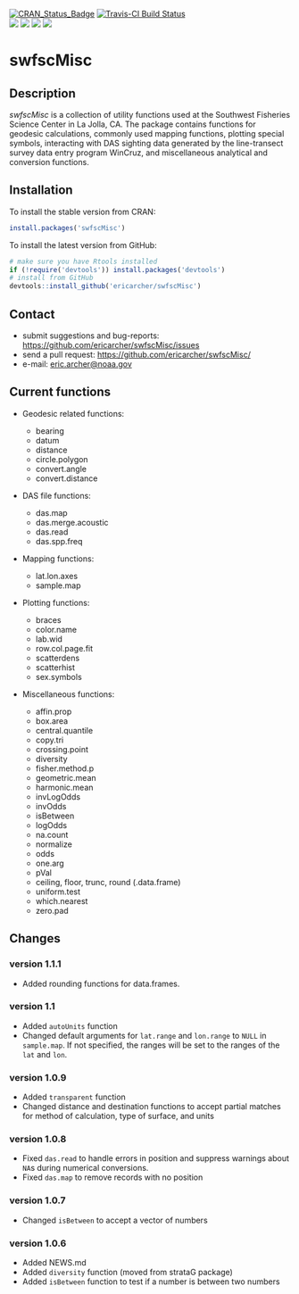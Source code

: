 [![CRAN_Status_Badge](http://www.r-pkg.org/badges/version/swfscMisc)](https://cran.r-project.org/package=swfscMisc)
[![Travis-CI Build Status](https://travis-ci.org/EricArcher/swfscMisc.svg?branch=master)](https://travis-ci.org/EricArcher/swfscMisc)  
[![](http://cranlogs.r-pkg.org/badges/last-day/swfscMisc)](https://cran.r-project.org/package=swfscMisc)
[![](http://cranlogs.r-pkg.org/badges/last-week/swfscMisc)](https://cran.r-project.org/package=swfscMisc)
[![](http://cranlogs.r-pkg.org/badges/swfscMisc)](https://cran.r-project.org/package=swfscMisc)
[![](http://cranlogs.r-pkg.org/badges/grand-total/swfscMisc)](https://cran.r-project.org/package=swfscMisc)

# swfscMisc

## Description

*swfscMisc* is a collection of utility functions used at the Southwest Fisheries 
Science Center in La Jolla, CA. The package contains functions for geodesic 
calculations, commonly used  mapping functions, plotting special symbols, interacting 
with DAS sighting data generated by the line-transect survey data entry program WinCruz, and miscellaneous analytical and conversion functions.

## Installation

To install the stable version from CRAN:

```r
install.packages('swfscMisc')
```

To install the latest version from GitHub:

```r
# make sure you have Rtools installed
if (!require('devtools')) install.packages('devtools')
# install from GitHub
devtools::install_github('ericarcher/swfscMisc')
```

## Contact

* submit suggestions and bug-reports: <https://github.com/ericarcher/swfscMisc/issues>
* send a pull request: <https://github.com/ericarcher/swfscMisc/>
* e-mail: <eric.archer@noaa.gov>

## Current functions

* Geodesic related functions:
    * bearing
    * datum
    * distance
    * circle.polygon
    * convert.angle
    * convert.distance

* DAS file functions:
    * das.map
    * das.merge.acoustic
    * das.read
    * das.spp.freq

* Mapping functions:
    * lat.lon.axes
    * sample.map
  
* Plotting functions:
    * braces
    * color.name
    * lab.wid
    * row.col.page.fit
    * scatterdens
    * scatterhist
    * sex.symbols
  
* Miscellaneous functions:
    * affin.prop
    * box.area
    * central.quantile
    * copy.tri
    * crossing.point
    * diversity
    * fisher.method.p
    * geometric.mean
    * harmonic.mean
    * invLogOdds
    * invOdds
    * isBetween
    * logOdds
    * na.count
    * normalize
    * odds
    * one.arg
    * pVal
    * ceiling, floor, trunc, round (.data.frame)
    * uniform.test
    * which.nearest
    * zero.pad

## Changes

### version 1.1.1

* Added rounding functions for data.frames.

### version 1.1

* Added `autoUnits` function
* Changed default arguments for `lat.range` and `lon.range` to `NULL` in `sample.map`. If not specified, the ranges will be set to the ranges of the `lat` and `lon`.

### version 1.0.9

* Added `transparent` function
* Changed distance and destination functions to accept partial matches for method 
of calculation, type of surface, and units

### version 1.0.8

* Fixed `das.read` to handle errors in position and suppress warnings about `NA`s
during numerical conversions.
* Fixed `das.map` to remove records with no position

### version 1.0.7

* Changed `isBetween` to accept a vector of numbers

### version 1.0.6

* Added NEWS.md
* Added `diversity` function (moved from strataG package)
* Added `isBetween` function to test if a number is between two numbers